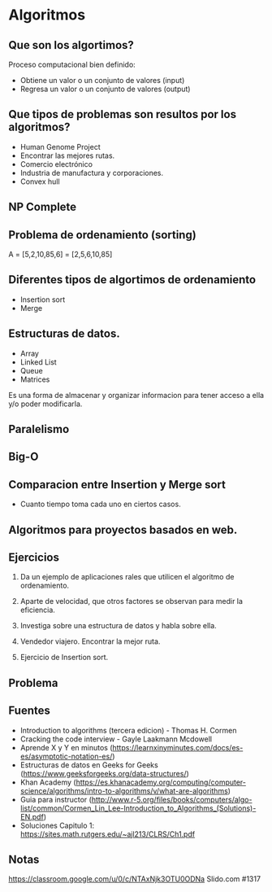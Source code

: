# Algoritmos

## Que son los algortimos?

Proceso computacional bien definido:

- Obtiene un valor o un conjunto de valores (input)
- Regresa un valor o un conjunto de valores (output)

## Que tipos de problemas son resultos por los algoritmos?

- Human Genome Project
- Encontrar las mejores rutas.
- Comercio electrónico
- Industria de manufactura y corporaciones.
- Convex hull

## NP Complete

## Problema de ordenamiento (sorting)

A = [5,2,10,85,6] = [2,5,6,10,85]

## Diferentes tipos de algortimos de ordenamiento

- Insertion sort
- Merge

## Estructuras de datos.

- Array
- Linked List
- Queue
- Matrices

Es una forma de almacenar y organizar informacion para tener acceso a ella y/o poder modificarla.

## Paralelismo

## Big-O

## Comparacion entre Insertion y Merge sort

- Cuanto tiempo toma cada uno en ciertos casos.

## Algoritmos para proyectos basados en web.

## Ejercicios

1. Da un ejemplo de aplicaciones rales que utilicen el algoritmo de ordenamiento.

2. Aparte de velocidad, que otros factores se observan para medir la eficiencia.

3. Investiga sobre una estructura de datos y habla sobre ella.

4. Vendedor viajero. Encontrar la mejor ruta.

5. Ejercicio de Insertion sort.

## Problema

## Fuentes

- Introduction to algorithms (tercera edicion) - Thomas H. Cormen
- Cracking the code interview - Gayle Laakmann Mcdowell
- Aprende X y Y en minutos (https://learnxinyminutes.com/docs/es-es/asymptotic-notation-es/)
- Estructuras de datos en Geeks for Geeks (https://www.geeksforgeeks.org/data-structures/)
- Khan Academy (https://es.khanacademy.org/computing/computer-science/algorithms/intro-to-algorithms/v/what-are-algorithms)
- Guia para instructor (http://www.r-5.org/files/books/computers/algo-list/common/Cormen_Lin_Lee-Introduction_to_Algorithms_(Solutions)-EN.pdf)
- Soluciones Capitulo 1: https://sites.math.rutgers.edu/~ajl213/CLRS/Ch1.pdf

## Notas

https://classroom.google.com/u/0/c/NTAxNjk3OTU0ODNa
Slido.com #1317
